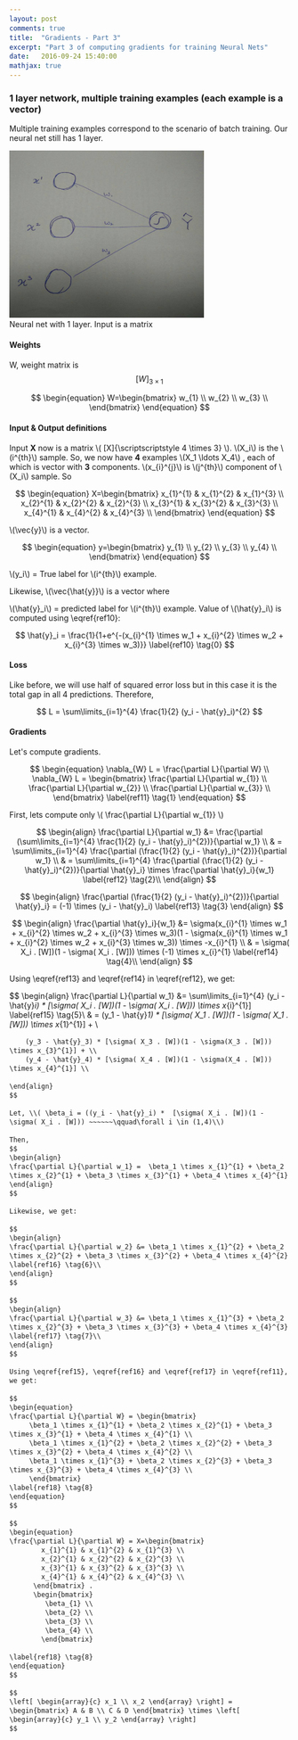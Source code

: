 ```yaml
---
layout: post
comments: true
title:  "Gradients - Part 3"
excerpt: "Part 3 of computing gradients for training Neural Nets"
date:   2016-09-24 15:40:00
mathjax: true
---
```



### **1 layer network, multiple training examples (each example is a vector)**
Multiple training examples correspond to the scenario of batch training. Our neural net still has 1 layer. 

<div class="imgcap">
<img src="/assets/gradients/NN_2_2.jpeg" height="300" width="350">
<div class="thecap">Neural net with 1 layer. Input is a matrix</div>
</div>

#### **Weights**

W, weight matrix is $$[W]_{\scriptscriptstyle 3 \times 1}$$

$$
\begin{equation}
     W=\begin{bmatrix}
         w_{1} \\
         w_{2} \\
         w_{3} \\
         \end{bmatrix}
\end{equation}
$$

#### **Input & Output definitions**

Input **X** now is a matrix \\( [X]{\scriptscriptstyle 4 \times 3} \\). \\(X_i\\) is the \\(i^{th}\\) sample. So, we now have **4** examples \\(X_1 \ldots X_4\\) , each of which is vector with **3** components. \\(x_{i}^{j}\\) is \\(j^{th}\\) component of \\(X_i\\) sample. So 

$$
\begin{equation}
     X=\begin{bmatrix}
     	x_{1}^{1} & x_{1}^{2} & x_{1}^{3} \\
     	x_{2}^{1} & x_{2}^{2} & x_{2}^{3} \\
     	x_{3}^{1} & x_{3}^{2} & x_{3}^{3} \\
     	x_{4}^{1} & x_{4}^{2} & x_{4}^{3} \\
      \end{bmatrix}
\end{equation}
$$


\\(\vec{y}\\) is a vector. 

$$
\begin{equation}
     y=\begin{bmatrix}
         y_{1} \\
         y_{2} \\
         y_{3} \\
         y_{4} \\
         \end{bmatrix}
\end{equation}
$$

\\(y_i\\) = True label for \\(i^{th}\\) example.

Likewise, \\(\vec{\hat{y}}\\) is a vector where 

\\(\hat{y}_i\\) = predicted label for \\(i^{th}\\) example. Value of \\(\hat{y}_i\\) is computed using \eqref{ref10}:

$$ 
\hat{y}_i = \frac{1}{1+e^{-(x_{i}^{1} \times w_1 + x_{i}^{2} \times w_2 + x_{i}^{3} \times w_3)}} \label{ref10} \tag{0} 
$$

#### **Loss**

Like before, we will use half of squared error loss but in this case it is the total gap in all 4 predictions. Therefore,


$$ L  = \sum\limits_{i=1}^{4} \frac{1}{2} (y_i - \hat{y}_i)^{2} $$

#### **Gradients** 

Let's compute gradients. 

$$
\begin{equation}
\nabla_{W} L = \frac{\partial L}{\partial W} \\
\nabla_{W} L = \begin{bmatrix}
     \frac{\partial L}{\partial w_{1}} \\
     \frac{\partial L}{\partial w_{2}} \\
     \frac{\partial L}{\partial w_{3}} \\
     \end{bmatrix}
\label{ref11} \tag{1}
\end{equation} 
$$

First, lets compute only \\( \frac{\partial L}{\partial w_{1}} \\)

<!--
$$
\begin{align}
\frac{\partial L}{\partial w_1} &= \frac{ }{\partial w_1} (\sum\limits_{i=1}^{4} \frac{1}{2} (y_i - \hat{y}_i)^{2})}{\partial w_1}\\
\end{align}
$$
-->

$$
\begin{align}
\frac{\partial L}{\partial w_1} &= \frac{\partial (\sum\limits_{i=1}^{4} \frac{1}{2} (y_i - \hat{y}_i)^{2})}{\partial w_1} \\
& = \sum\limits_{i=1}^{4} \frac{\partial (\frac{1}{2} (y_i - \hat{y}_i)^{2})}{\partial w_1} \\
& = \sum\limits_{i=1}^{4} \frac{\partial (\frac{1}{2} (y_i - \hat{y}_i)^{2})}{\partial \hat{y}_i} \times \frac{\partial \hat{y}_i}{w_1} \label{ref12} \tag{2}\\
\end{align}
$$

$$
\begin{align}
\frac{\partial (\frac{1}{2} (y_i - \hat{y}_i)^{2})}{\partial \hat{y}_i} = (-1) \times (y_i - \hat{y}_i) \label{ref13} \tag{3}
\end{align}
$$

$$
\begin{align}
\frac{\partial \hat{y}_i}{w_1} &= \sigma(x_{i}^{1} \times w_1 + x_{i}^{2} \times w_2 + x_{i}^{3} \times w_3)(1 - \sigma(x_{i}^{1} \times w_1 + x_{i}^{2} \times w_2 + x_{i}^{3} \times w_3)) \times -x_{i}^{1} \\
& = \sigma( X_i . [W])(1 - \sigma( X_i . [W])) \times (-1) \times x_{i}^{1} \label{ref14} \tag{4}\\
\end{align}
$$

Using \eqref{ref13} and \eqref{ref14} in \eqref{ref12}, we get: 

$$
\begin{align}
\frac{\partial L}{\partial w_1} &= \sum\limits_{i=1}^{4} (y_i - \hat{y}_i) *  [\sigma( X_i . [W])(1 - \sigma( X_i . [W])) \times x_{i}^{1}] \label{ref15} \tag{5}\\
& = (y_1 - \hat{y}_1) * [\sigma( X_1 . [W])(1 - \sigma( X_1 . [W])) \times x_{1}^{1}] + \\
~~~~~~	(y_2 - \hat{y}_2) * [\sigma( X_2 . [W])(1 - \sigma(X_2 . [W])) \times x_{2}^{1}] + \\
	(y_3 - \hat{y}_3) * [\sigma( X_3 . [W])(1 - \sigma(X_3 . [W])) \times x_{3}^{1}] + \\
	(y_4 - \hat{y}_4) * [\sigma( X_4 . [W])(1 - \sigma(X_4 . [W])) \times x_{4}^{1}] \\

\end{align}
$$

Let, \\( \beta_i = ((y_i - \hat{y}_i) *  [\sigma( X_i . [W])(1 - \sigma( X_i . [W])) ~~~~~~\qquad\forall i \in (1,4)\\)

Then,
$$
\begin{align}
\frac{\partial L}{\partial w_1} =  \beta_1 \times x_{1}^{1} + \beta_2 \times x_{2}^{1} + \beta_3 \times x_{3}^{1} + \beta_4 \times x_{4}^{1}
\end{align}
$$

Likewise, we get:

$$
\begin{align}
\frac{\partial L}{\partial w_2} &= \beta_1 \times x_{1}^{2} + \beta_2 \times x_{2}^{2} + \beta_3 \times x_{3}^{2} + \beta_4 \times x_{4}^{2} \label{ref16} \tag{6}\\
\end{align}
$$

$$
\begin{align}
\frac{\partial L}{\partial w_3} &= \beta_1 \times x_{1}^{3} + \beta_2 \times x_{2}^{3} + \beta_3 \times x_{3}^{3} + \beta_4 \times x_{4}^{3} \label{ref17} \tag{7}\\
\end{align}
$$

Using \eqref{ref15}, \eqref{ref16} and \eqref{ref17} in \eqref{ref11}, we get: 

$$
\begin{equation}
\frac{\partial L}{\partial W} = \begin{bmatrix}
     \beta_1 \times x_{1}^{1} + \beta_2 \times x_{2}^{1} + \beta_3 \times x_{3}^{1} + \beta_4 \times x_{4}^{1} \\
     \beta_1 \times x_{1}^{2} + \beta_2 \times x_{2}^{2} + \beta_3 \times x_{3}^{2} + \beta_4 \times x_{4}^{2} \\
     \beta_1 \times x_{1}^{3} + \beta_2 \times x_{2}^{3} + \beta_3 \times x_{3}^{3} + \beta_4 \times x_{4}^{3} \\
     \end{bmatrix}
\label{ref18} \tag{8}
\end{equation} 
$$

$$
\begin{equation}
\frac{\partial L}{\partial W} = X=\begin{bmatrix}
     	x_{1}^{1} & x_{1}^{2} & x_{1}^{3} \\
     	x_{2}^{1} & x_{2}^{2} & x_{2}^{3} \\
     	x_{3}^{1} & x_{3}^{2} & x_{3}^{3} \\
     	x_{4}^{1} & x_{4}^{2} & x_{4}^{3} \\
      \end{bmatrix} .
      \begin{bmatrix}
         \beta_{1} \\
         \beta_{2} \\
         \beta_{3} \\
         \beta_{4} \\
        \end{bmatrix}

\label{ref18} \tag{8}
\end{equation} 
$$

$$
\left[ \begin{array}{c} x_1 \\ x_2 \end{array} \right] = \begin{bmatrix} A & B \\ C & D \end{bmatrix} \times \left[ \begin{array}{c} y_1 \\ y_2 \end{array} \right]
$$


    
